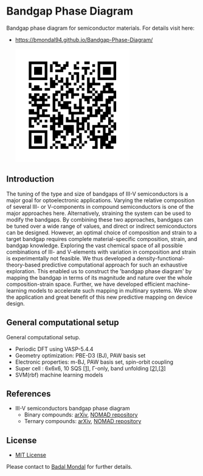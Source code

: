 # Bandgap Phase Diagram
Bandgap phase diagram for semiconductor materials. For details visit here:

* https://bmondal94.github.io/Bandgap-Phase-Diagram/

   <img src="./ImageFolder/BandgapPhaseDiagram.png" style="width:300px;height:300px;">

## Introduction
The tuning of the type and size of bandgaps of III-V semiconductors is a major goal for optoelectronic applications. Varying the relative composition of several III- or V-components in compound semiconductors is one of the major approaches here. Alternatively, straining the system can be used to modify the bandgaps. By combining these two approaches, bandgaps can be tuned over a wide range of values, and direct or indirect semiconductors can be designed. However, an optimal choice of composition and strain to a target bandgap requires complete material-specific composition, strain, and bandgap knowledge. Exploring the vast chemical space of all possible combinations of III- and V-elements with variation in composition and strain is experimentally not feasible. We thus developed a density-functional-theory-based predictive computational approach for such an exhaustive exploration. This enabled us to construct the 'bandgap phase diagram' by mapping the bandgap in terms of its magnitude and nature over the whole composition-strain space. Further, we have developed efficient machine-learning models to accelerate such mapping in multinary systems. We show the application and great benefit of this new predictive mapping on device design. 

## General computational setup
General computational setup.

* Periodic DFT using VASP-5.4.4
* Geometry optimization: PBE-D3 (BJ), PAW basis set 
* Electronic properties: m-BJ, PAW basis set, spin-orbit coupling 
* Super cell : 6x6x6, 10 SQS [[1]](https://www.brown.edu/Departments/Engineering/Labs/avdw/atat/manual/node74.html), Γ-only, band unfolding [[2]](https://github.com/rubel75/fold2Bloch-VASP),[[3]](https://github.com/band-unfolding/bandup)
* SVM(rbf) machine learning models

## References
* III-V semiconductors bandgap phase diagram
    *  Binary compounds: [arXiv](http://arxiv.org/abs/2208.10596), [NOMAD repository](https://doi.org/10.17172/NOMAD/2022.08.20-2)
    *  Ternary compounds: [arXiv](http://arxiv.org/abs/2302.14547), [NOMAD repository](https://doi.org/10.17172/NOMAD/2023.02.27-1)
    
## License
* [MIT License](LICENSE)

Please contact to [Badal Mondal](mailto:badalmondal.chembgc@gmail.com) for further details.
